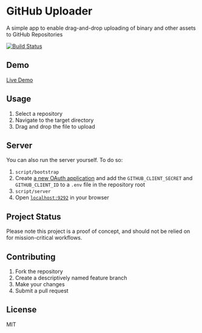 # GitHub Uploader

A simple app to enable drag-and-drop uploading of binary and other assets to GitHub Repositories

[![Build Status](https://travis-ci.org/benbalter/github-uploader.svg)](https://travis-ci.org/benbalter/github-uploader)

## Demo

[Live Demo](https://github-uploader.herokuapp.com/)

## Usage

1. Select a repository
2. Navigate to the target directory
3. Drag and drop the file to upload

## Server

You can also run the server yourself. To do so:

1. `script/bootstrap`
2. Create [a new OAuth application](https://github.com/settings/applications/new) and add the `GITHUB_CLIENT_SECRET` and `GITHUB_CLIENT_ID` to a `.env` file in the repository root
3. `script/server`
4. Open [`localhost:9292`](http://localhost:9292) in your browser

## Project Status

Please note this project is a proof of concept, and should not be relied on for mission-critical workflows.

## Contributing

1. Fork the repository
2. Create a descriptively named feature branch
3. Make your changes
4. Submit a pull request

## License

MIT
